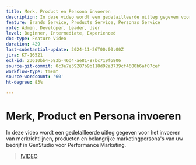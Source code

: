 ```yaml
---
title: Merk, Product en Persona invoeren
description: In deze video wordt een gedetailleerde uitleg gegeven voor het invoeren van merkrichtlijnen, producten en belangrijke marketingpersona's van uw bedrijf in GenStudio voor Performance Marketing.
feature: Brands Service, Products Service, Personas Service
role: Admin, Developer, Leader, User
level: Beginner, Intermediate, Experienced
doc-type: Feature Video
duration: 429
last-substantial-update: 2024-11-26T00:00:00Z
jira: KT-16521
exl-id: 23610bb4-583b-46d4-ae81-87bc719f6806
source-git-commit: 0c3e7e39287b9b118d92a3739cf4600b6af07cef
workflow-type: tm+mt
source-wordcount: '60'
ht-degree: 83%

---
```


# Merk, Product en Persona invoeren

In deze video wordt een gedetailleerde uitleg gegeven voor het invoeren van merkrichtlijnen, producten en belangrijke marketingpersona&#39;s van uw bedrijf in GenStudio voor Performance Marketing.

>[!VIDEO](https://video.tv.adobe.com/v/3439371/?learn=on&enablevpops)
